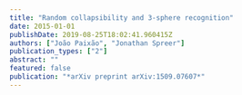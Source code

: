 ```yaml
---
title: "Random collapsibility and 3-sphere recognition"
date: 2015-01-01
publishDate: 2019-08-25T18:02:41.960415Z
authors: ["João Paixão", "Jonathan Spreer"]
publication_types: ["2"]
abstract: ""
featured: false
publication: "*arXiv preprint arXiv:1509.07607*"
---
```


